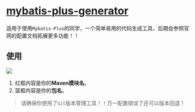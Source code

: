#  [mybatis-plus-generator](https://github.com/leezeehowe/mybatis-plus-generator) 

适用于使用`Mybatis-Plus`的同学，一个简单易用的代码生成工具，后期会参照官网的配置文档拓展更多功能！！

## 使用

![](https://lee-img-bed.oss-cn-shenzhen.aliyuncs.com/example.png?Expires=1584371497&OSSAccessKeyId=TMP.3KiPLiZL5KMwL961udjCF6U9HGw4nEmKT7uKKzqHMt7mpXFfC8TPguHgBt889bL8BELcg7cEve2GQdzUns1zYjUh6x1Us4&Signature=BywPbnHvLQa8D%2BG5WQGAX4Zd2qM%3D)

1. 红框内容是你的**Maven模块名**。
2. 篮框内容是你的**包名**。

> 请确保你使用了`Git`版本管理工具！！万一配置错误了还可以版本回退！